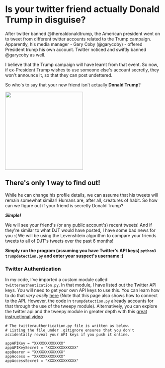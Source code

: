# Is your twitter friend actually Donald Trump in disguise?

After twitter banned @therealdonaldtrump, the American president went on to tweet from different twitter accounts related to the Trump campaign. Apparently, his media manager - Gary Coby (@garycoby) - offered President trump his own account. Twitter noticed and swiftly banned @garycoby as well.

I believe that the Trump campaign will have learnt from that event. So now, if ex-President Trump wishes to use someone else's account secretly, they won't announce it, so that they can post undettered.

So who's to say that your new friend isn't actually <b>Donald Trump</b>?

<img src='https://user-images.githubusercontent.com/25000887/106347608-0d09ee00-62fb-11eb-9825-0496569e770b.png' height='250'>

## There's only 1 way to find out!

While he can change his profile details, we can assume that his tweets will remain somewhat similar! Humans are, after all, creatures of habit. So how can we figure out if your friend is secretly Donald Trump?

<i><b>Simple!</b></i>

We will see your friend's (or any public account's) recent tweets! And if they're similar to what DJT would have posted, I have some bad news for you :( We will be using the Levenshtein algorithm to compare your friends tweets to all of DJT's tweets over the past 6 months!

<b>Simply run the program (assuming you have Twitter's API keys) `python3 trumpdetection.py` and enter your suspect's username :)</b>

### Twitter Authentication
In my code, I've imported a custom module called `twitterauthentication.py`. In that module, I have listed out the Twitter API keys. You will need to get your own API keys to use this. You can learn how to do that <i>very easily</i> <a href='https://rapidapi.com/blog/how-to-use-the-twitter-api/'>here</a> (Note that this page also shows how to connect to the API. However, the code in `trumpdetection.py` already accounts for that through the use of the tweepy module). Alternatively, you can explore the twitter api and the tweepy module in greater depth with this <a href='https://www.youtube.com/watch?v=dvAurfBB6Jk'>great instructional video</a>

```
# The twitterauthentication.py file is written as below. 
# Listing the file under .gitignore ensures that you don't accidentally reveal your API keys if you push it online.

appAPIKey = "XXXXXXXXXXXXX"
appAPIKeySecret = "XXXXXXXXXXXXX"
appBearer = "XXXXXXXXXXXXX"
appAccess = "XXXXXXXXXXXXX"
appAccessSecret = "XXXXXXXXXXXXX"
```
